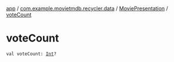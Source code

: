 [app](../../index.md) / [com.example.movietmdb.recycler.data](../index.md) / [MoviePresentation](index.md) / [voteCount](./vote-count.md)

# voteCount

`val voteCount: `[`Int`](https://kotlinlang.org/api/latest/jvm/stdlib/kotlin/-int/index.html)`?`
